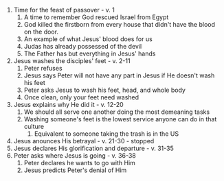 1. Time for the feast of passover - v. 1
    1. A time to remember God rescued Israel from Egypt
    2. God killed the firstborn from every house that didn't have the blood on the door.
    3. An example of what Jesus' blood does for us
    4. Judas has already possessed of the devil
    5. The Father has but everything in Jesus' hands
2. Jesus washes the disciples' feet - v. 2-11
    1. Peter refuses
    2. Jesus says Peter will not have any part in Jesus if He doesn't wash his feet
    3. Peter asks Jesus to wash his feet, head, and whole body
    4. Once clean, only your feet need washed
3. Jesus explains why He did it - v. 12-20
    1. We should all serve one another doing the most demeaning tasks
    2. Washing someone's feet is the lowest service anyone can do in that culture
        1. Equivalent to someone taking the trash is in the US
4. Jesus anounces His betrayal - v. 21-30 - stopped
5. Jesus declares His glorification and departure - v. 31-35
6. Peter asks where Jesus is going - v. 36-38
    1. Peter declares he wants to go with Him
    2. Jesus predicts Peter's denial of Him
